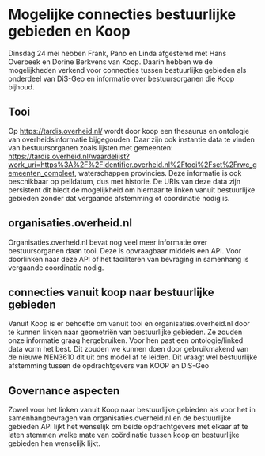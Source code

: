 # Mogelijke connecties bestuurlijke gebieden en Koop
Dinsdag 24 mei hebben Frank, Pano en Linda afgestemd met Hans Overbeek en  Dorine Berkvens van Koop. Daarin hebben we de mogelijkheden verkend voor connecties tussen bestuurlijke gebieden als onderdeel van DiS-Geo en informatie over bestuursorganen die Koop bijhoud.

## Tooi
Op https://tardis.overheid.nl/ wordt door koop een thesaurus en ontologie van overheidsinformatie bijgegouden. Daar zijn ook instantie data te vinden van bestuursorganen zoals lijsten met gemeenten: https://tardis.overheid.nl/waardelijst?work_uri=https%3A%2F%2Fidentifier.overheid.nl%2Ftooi%2Fset%2Frwc_gemeenten_compleet, waterschappen provincies. Deze informatie is ook beschikbaar op peildatum, dus met historie.
De URIs van deze data zijn persistent dit biedt de mogelijkheid om hiernaar te linken vanuit bestuurlijke gebieden zonder dat vergaande afstemming of coordinatie nodig is.

## organisaties.overheid.nl
Organisaties.overheid.nl bevat nog veel meer informatie over bestuursorganen daan tooi. Deze is opvraagbaar middels een API. Voor doorlinken naar deze API of het faciliteren van bevraging in samenhang is vergaande coordinatie nodig.

## connecties vanuit koop naar bestuurlijke gebieden
Vanuit Koop is er behoefte om vanuit tooi en organisaties.overheid.nl door te kunnen linken naar geometriën van bestuurlijke gebieden. Ze zouden onze informatie graag hergebruiken. Voor hen past een ontologie/linked data vorm het best. Dit zouden we kunnen doen door gebruikmakend van de nieuwe NEN3610 dit uit ons model af te leiden. Dit vraagt wel bestuurlijke afstemming tussen de opdrachtgevers van KOOP en DiS-Geo

## Governance aspecten
Zowel voor het linken vanuit Koop naar bestuurlijke gebieden als voor het in samenhangbevragen van organisaties.overheid.nl en de bestuurlijke gebieden API lijkt het wenselijk om beide opdrachtgevers met elkaar af te laten stemmen welke mate van coördinatie tussen koop en bestuurlijke gebieden hen wenselijk lijkt.